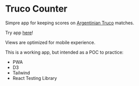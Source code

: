# Truco Counter

Simpre app for keeping scores on [Argentinian Truco](https://en.wikipedia.org/wiki/Truco) matches.

Try app [here](https://truco-counter.vercel.app/)!

Views are optimized for mobile experience.

This is a working app, but intended as a POC to practice:

- PWA
- D3
- Tailwind
- React Testing Library

<!-- 
TODO:

i18n
PWA donwloadable

Aditional todos (next stage):
Enable select to 15/30 games
add darkmode
Undo & Redo
Special values selector (envido, real, etc...)

https://www.knowledgehut.com/blog/web-development/build-progressive-web-app-with-react-js

 -->
